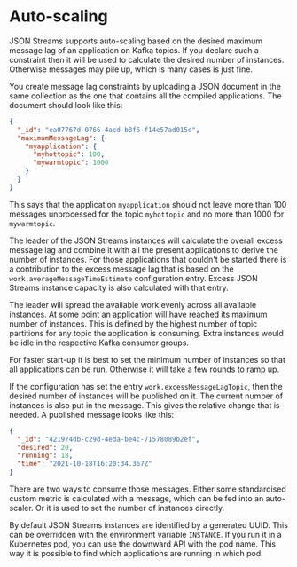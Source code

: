 # Auto-scaling

JSON Streams supports auto-scaling based on the desired maximum message lag of an application on Kafka topics. If you declare such a constraint then it will be used to calculate the desired number of instances. Otherwise messages may pile up, which is many cases is just fine.

You create message lag constraints by uploading a JSON document in the same collection as the one that contains all the compiled applications. The document should look like this:

```json
{
  "_id": "ea07767d-0766-4aed-b8f6-f14e57ad015e",
  "maximumMessageLag": {
    "myapplication": {
      "myhottopic": 100,
      "mywarmtopic": 1000      
    }    
  }  
}
```

This says that the application `myapplication` should not leave more than 100 messages unprocessed for the topic `myhottopic` and no more than 1000 for `mywarmtopic`.

The leader of the JSON Streams instances will calculate the overall excess message lag and combine it with all the present applications to derive the number of instances. For those applications that couldn't be started there is a contribution to the excess message lag that is based on the `work.averageMessageTimeEstimate` configuration entry. Excess JSON Streams instance capacity is also calculated with that entry.

The leader will spread the available work evenly across all available instances. At some point an application will have reached its maximum number of instances. This is defined by the highest number of topic partitions for any topic the application is consuming. Extra instances would be idle in the respective Kafka consumer groups.

For faster start-up it is best to set the minimum number of instances so that all applications can be run. Otherwise it will take a few rounds to ramp up.

If the configuration has set the entry `work.excessMessageLagTopic`, then the desired number of instances will be published on it. The current number of instances is also put in the message. This gives the relative change that is needed. A published message looks like this:

```json
{
  "_id": "421974db-c29d-4eda-be4c-71578089b2ef",
  "desired": 20,
  "running": 18,  
  "time": "2021-10-18T16:20:34.367Z"  
}
```

There are two ways to consume those messages. Either some standardised custom metric is calculated with a message, which can be fed into an auto-scaler. Or it is used to set the number of instances directly.

By default JSON Streams instances are identified by a generated UUID. This can be overridden with the environment variable `INSTANCE`. If you run it in a Kubernetes pod, you can use the downward API with the pod name. This way it is possible to find which applications are running in which pod.